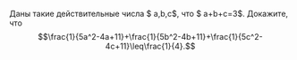 Даны такие действительные числа $ a,b,c$, что $ a+b+c=3$. Докажите, что
$$\frac{1}{5a^2-4a+11}+\frac{1}{5b^2-4b+11}+\frac{1}{5c^2-4c+11}\leq\frac{1}{4}.$$